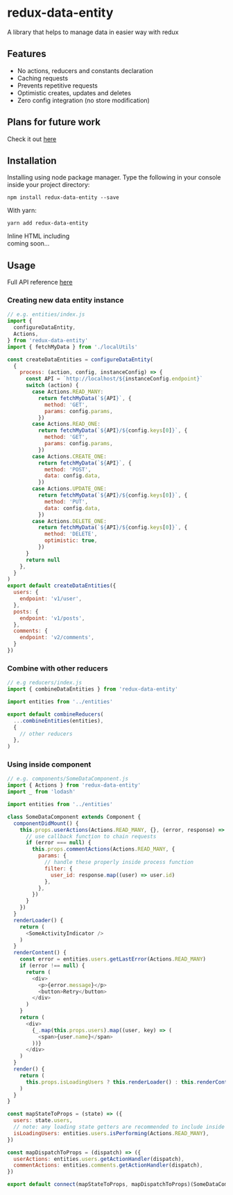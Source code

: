 # redux-data-entity
A library that helps to manage data in easier way with redux

## Features
- No actions, reducers and constants declaration
- Caching requests
- Prevents repetitive requests
- Optimistic creates, updates and deletes
- Zero config integration (no store modification)

## Plans for future work
Check it out [here](docs/plans.md)

## Installation
Installing using node package manager.
Type the following in your console inside your project directory:
```
npm install redux-data-entity --save
```

With yarn:
```
yarn add redux-data-entity
```

Inline HTML including  
coming soon...

## Usage

Full API reference [here](docs/api.md)

### Creating new data entity instance
```js
// e.g. entities/index.js
import {
  configureDataEntity,
  Actions,
} from 'redux-data-entity'
import { fetchMyData } from './localUtils'

const createDataEntities = configureDataEntity(
  {
    process: (action, config, instanceConfig) => {
      const API = `http://localhost/${instanceConfig.endpoint}`
      switch (action) {
        case Actions.READ_MANY:
          return fetchMyData(`${API}`, {
            method: 'GET',
            params: config.params,
          })
        case Actions.READ_ONE:
          return fetchMyData(`${API}/${config.keys[0]}`, {
            method: 'GET',
            params: config.params,
          })
        case Actions.CREATE_ONE:
          return fetchMyData(`${API}`, {
            method: 'POST',
            data: config.data,
          })
        case Actions.UPDATE_ONE:
          return fetchMyData(`${API}/${config.keys[0]}`, {
            method: 'PUT',
            data: config.data,
          })
        case Actions.DELETE_ONE:
          return fetchMyData(`${API}/${config.keys[0]}`, {
            method: 'DELETE',
            optimistic: true,
          })
      }
      return null
    },
  }
)
export default createDataEntities({
  users: {
    endpoint: 'v1/user',
  },
  posts: {
    endpoint: 'v1/posts',
  },
  comments: {
    endpoint: 'v2/comments',
  }
})
```
### Combine with other reducers
```js
// e.g reducers/index.js
import { combineDataEntities } from 'redux-data-entity'

import entities from '../entities'

export default combineReducers(
  ...combineEntities(entities),
  {
    // other reducers
  },
)
```
### Using inside component
```js
// e.g. components/SomeDataComponent.js
import { Actions } from 'redux-data-entity'
import _ from 'lodash'

import entities from '../entities'

class SomeDataComponent extends Component {
  componentDidMount() {
    this.props.userActions(Actions.READ_MANY, {}, (error, response) => {
      // use callback function to chain requests
      if (error === null) {
        this.props.commentActions(Actions.READ_MANY, {
          params: {
            // handle these properly inside process function
            filter: {
              user_id: response.map((user) => user.id)
            },
          },
        })
      }
    })
  }
  renderLoader() {
    return (
      <SomeActivityIndicator />
    )
  }
  renderContent() {
    const error = entities.users.getLastError(Actions.READ_MANY)
    if (error !== null) {
      return (
        <div>
          <p>{error.message}</p>
          <button>Retry</button>
        </div>
      )
    }
    return (
      <div>
        {_.map(this.props.users).map((user, key) => (
          <span>{user.name}</span>
        ))}
      </div>
    )
  }
  render() {
    return (
      this.props.isLoadingUsers ? this.renderLoader() : this.renderContent()
    )
  }
}

const mapStateToProps = (state) => ({
  users: state.users,
  // note: any loading state getters are recommended to include inside state to props mapper or props merging function
  isLoadingUsers: entities.users.isPerforming(Actions.READ_MANY),
})

const mapDispatchToProps = (dispatch) => ({
  userActions: entities.users.getActionHandler(dispatch),
  commentActions: entities.comments.getActionHandler(dispatch),
})

export default connect(mapStateToProps, mapDispatchToProps)(SomeDataComponent)
```